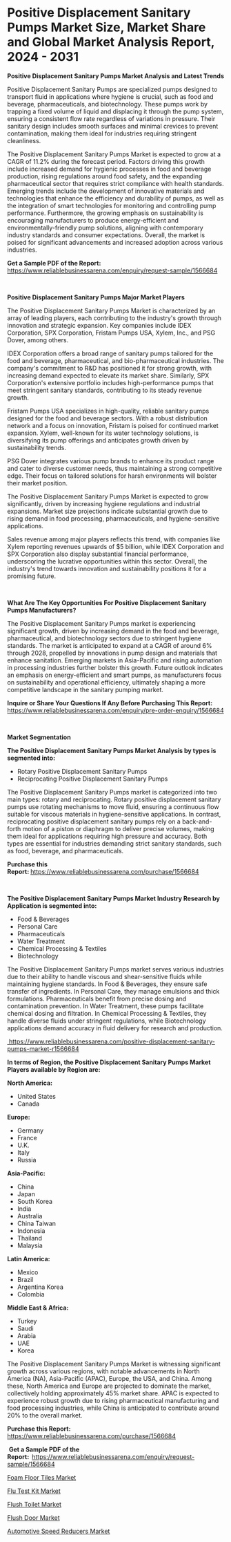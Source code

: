 <p><h1>Positive Displacement Sanitary Pumps Market Size, Market Share and Global Market Analysis Report, 2024 - 2031</h1></p><p><strong>Positive Displacement Sanitary Pumps Market Analysis and Latest Trends</strong></p>
<p><p>Positive Displacement Sanitary Pumps are specialized pumps designed to transport fluid in applications where hygiene is crucial, such as food and beverage, pharmaceuticals, and biotechnology. These pumps work by trapping a fixed volume of liquid and displacing it through the pump system, ensuring a consistent flow rate regardless of variations in pressure. Their sanitary design includes smooth surfaces and minimal crevices to prevent contamination, making them ideal for industries requiring stringent cleanliness.</p><p>The Positive Displacement Sanitary Pumps Market is expected to grow at a CAGR of 11.2% during the forecast period. Factors driving this growth include increased demand for hygienic processes in food and beverage production, rising regulations around food safety, and the expanding pharmaceutical sector that requires strict compliance with health standards. Emerging trends include the development of innovative materials and technologies that enhance the efficiency and durability of pumps, as well as the integration of smart technologies for monitoring and controlling pump performance. Furthermore, the growing emphasis on sustainability is encouraging manufacturers to produce energy-efficient and environmentally-friendly pump solutions, aligning with contemporary industry standards and consumer expectations. Overall, the market is poised for significant advancements and increased adoption across various industries.</p></p>
<p><strong>Get a Sample PDF of the Report:&nbsp;</strong> <a href="https://www.reliablebusinessarena.com/enquiry/request-sample/1566684?utm_campaign=1871&utm_medium=2&utm_source=Github&utm_content=ia&utm_term=16122024&utm_id=positive-displacement-sanitary-pumps">https://www.reliablebusinessarena.com/enquiry/request-sample/1566684</a></p>
<p>&nbsp;</p>
<p><strong>Positive Displacement Sanitary Pumps Major Market Players</strong></p>
<p><p>The Positive Displacement Sanitary Pumps Market is characterized by an array of leading players, each contributing to the industry's growth through innovation and strategic expansion. Key companies include IDEX Corporation, SPX Corporation, Fristam Pumps USA, Xylem, Inc., and PSG Dover, among others.</p><p>IDEX Corporation offers a broad range of sanitary pumps tailored for the food and beverage, pharmaceutical, and bio-pharmaceutical industries. The company's commitment to R&D has positioned it for strong growth, with increasing demand expected to elevate its market share. Similarly, SPX Corporation's extensive portfolio includes high-performance pumps that meet stringent sanitary standards, contributing to its steady revenue growth.</p><p>Fristam Pumps USA specializes in high-quality, reliable sanitary pumps designed for the food and beverage sectors. With a robust distribution network and a focus on innovation, Fristam is poised for continued market expansion. Xylem, well-known for its water technology solutions, is diversifying its pump offerings and anticipates growth driven by sustainability trends.</p><p>PSG Dover integrates various pump brands to enhance its product range and cater to diverse customer needs, thus maintaining a strong competitive edge. Their focus on tailored solutions for harsh environments will bolster their market position.</p><p>The Positive Displacement Sanitary Pumps Market is expected to grow significantly, driven by increasing hygiene regulations and industrial expansions. Market size projections indicate substantial growth due to rising demand in food processing, pharmaceuticals, and hygiene-sensitive applications.</p><p>Sales revenue among major players reflects this trend, with companies like Xylem reporting revenues upwards of $5 billion, while IDEX Corporation and SPX Corporation also display substantial financial performance, underscoring the lucrative opportunities within this sector. Overall, the industry's trend towards innovation and sustainability positions it for a promising future.</p></p>
<p>&nbsp;</p>
<p><strong>What Are The Key Opportunities For Positive Displacement Sanitary Pumps Manufacturers?</strong></p>
<p><p>The Positive Displacement Sanitary Pumps market is experiencing significant growth, driven by increasing demand in the food and beverage, pharmaceutical, and biotechnology sectors due to stringent hygiene standards. The market is anticipated to expand at a CAGR of around 6% through 2028, propelled by innovations in pump design and materials that enhance sanitation. Emerging markets in Asia-Pacific and rising automation in processing industries further bolster this growth. Future outlook indicates an emphasis on energy-efficient and smart pumps, as manufacturers focus on sustainability and operational efficiency, ultimately shaping a more competitive landscape in the sanitary pumping market.</p></p>
<p><strong>Inquire or Share Your Questions If Any Before Purchasing This Report:</strong> <a href="https://www.reliablebusinessarena.com/enquiry/pre-order-enquiry/1566684?utm_campaign=1871&utm_medium=2&utm_source=Github&utm_content=ia&utm_term=16122024&utm_id=positive-displacement-sanitary-pumps">https://www.reliablebusinessarena.com/enquiry/pre-order-enquiry/1566684</a></p>
<p>&nbsp;</p>
<p><strong>Market Segmentation</strong></p>
<p><strong>The Positive Displacement Sanitary Pumps Market Analysis by types is segmented into:</strong></p>
<p><ul><li>Rotary Positive Displacement Sanitary Pumps</li><li>Reciprocating Positive Displacement Sanitary Pumps</li></ul></p>
<p><p>The Positive Displacement Sanitary Pumps market is categorized into two main types: rotary and reciprocating. Rotary positive displacement sanitary pumps use rotating mechanisms to move fluid, ensuring a continuous flow suitable for viscous materials in hygiene-sensitive applications. In contrast, reciprocating positive displacement sanitary pumps rely on a back-and-forth motion of a piston or diaphragm to deliver precise volumes, making them ideal for applications requiring high pressure and accuracy. Both types are essential for industries demanding strict sanitary standards, such as food, beverage, and pharmaceuticals.</p></p>
<p><strong>Purchase this Report:&nbsp;</strong><a href="https://www.reliablebusinessarena.com/purchase/1566684?utm_campaign=1871&utm_medium=2&utm_source=Github&utm_content=ia&utm_term=16122024&utm_id=positive-displacement-sanitary-pumps">https://www.reliablebusinessarena.com/purchase/1566684</a></p>
<p>&nbsp;</p>
<p><strong>The Positive Displacement Sanitary Pumps Market Industry Research by Application is segmented into:</strong></p>
<p><ul><li>Food & Beverages</li><li>Personal Care</li><li>Pharmaceuticals</li><li>Water Treatment</li><li>Chemical Processing & Textiles</li><li>Biotechnology</li></ul></p>
<p><p>The Positive Displacement Sanitary Pumps market serves various industries due to their ability to handle viscous and shear-sensitive fluids while maintaining hygiene standards. In Food & Beverages, they ensure safe transfer of ingredients. In Personal Care, they manage emulsions and thick formulations. Pharmaceuticals benefit from precise dosing and contamination prevention. In Water Treatment, these pumps facilitate chemical dosing and filtration. In Chemical Processing & Textiles, they handle diverse fluids under stringent regulations, while Biotechnology applications demand accuracy in fluid delivery for research and production.</p></p>
<p><a href="https://www.reliablebusinessarena.com/positive-displacement-sanitary-pumps-market-r1566684?utm_campaign=1871&utm_medium=2&utm_source=Github&utm_content=ia&utm_term=16122024&utm_id=positive-displacement-sanitary-pumps">&nbsp;https://www.reliablebusinessarena.com/positive-displacement-sanitary-pumps-market-r1566684</a></p>
<p><strong>In terms of Region, the Positive Displacement Sanitary Pumps Market Players available by Region are:</strong></p>
<p>
    <p> <strong> North America: </strong>
        <ul>
            <li>United States</li>
            <li>Canada</li>
        </ul>
        </p> 
    <p> <strong> Europe: </strong>
        <ul>
            <li>Germany</li>
            <li>France</li>
            <li>U.K.</li>
            <li>Italy</li>
            <li>Russia</li>
        </ul>
        </p> 
    <p> <strong> Asia-Pacific: </strong>
        <ul>
            <li>China</li>
            <li>Japan</li>
            <li>South Korea</li>
            <li>India</li>
            <li>Australia</li>
            <li>China Taiwan</li>
            <li>Indonesia</li>
            <li>Thailand</li>
            <li>Malaysia</li>
        </ul>
        </p> 
    <p> <strong> Latin America: </strong>
        <ul>
            <li>Mexico</li>
            <li>Brazil</li>
            <li>Argentina Korea</li>
            <li>Colombia</li>
        </ul>
        </p> 
    <p> <strong> Middle East & Africa: </strong>
        <ul>
            <li>Turkey</li>
            <li>Saudi</li>
            <li>Arabia</li>
            <li>UAE</li>
            <li>Korea</li>
        </ul>
    </p>
    </p>
<p><p>The Positive Displacement Sanitary Pumps Market is witnessing significant growth across various regions, with notable advancements in North America (NA), Asia-Pacific (APAC), Europe, the USA, and China. Among these, North America and Europe are projected to dominate the market, collectively holding approximately 45% market share. APAC is expected to experience robust growth due to rising pharmaceutical manufacturing and food processing industries, while China is anticipated to contribute around 20% to the overall market.</p></p>
<p><strong>Purchase this Report: </strong><a href="https://www.reliablebusinessarena.com/purchase/1566684?utm_campaign=1871&utm_medium=2&utm_source=Github&utm_content=ia&utm_term=16122024&utm_id=positive-displacement-sanitary-pumps">https://www.reliablebusinessarena.com/purchase/1566684</a></p>
<p>&nbsp;<strong>Get a Sample PDF of the Report:&nbsp;&nbsp;</strong><a href="https://www.reliablebusinessarena.com/enquiry/request-sample/1566684?utm_campaign=1871&utm_medium=2&utm_source=Github&utm_content=ia&utm_term=16122024&utm_id=positive-displacement-sanitary-pumps">https://www.reliablebusinessarena.com/enquiry/request-sample/1566684</a></p>
<p><strong></strong></p>
<p><p><a href="https://www.linkedin.com/pulse/foam-floor-tiles-market-size-expected-grow-122-cagr-2024-2031-xqnxf?utm_campaign=1871&utm_medium=2&utm_source=Github&utm_content=ia&utm_term=16122024&utm_id=positive-displacement-sanitary-pumps">Foam Floor Tiles Market</a></p><p><a href="https://www.linkedin.com/pulse/flu-test-kit-market-size-experiencing-steady-growth-cagr-51-from-nm7rf?utm_campaign=1871&utm_medium=2&utm_source=Github&utm_content=ia&utm_term=16122024&utm_id=positive-displacement-sanitary-pumps">Flu Test Kit Market</a></p><p><a href="https://www.linkedin.com/pulse/informative-market-research-report-flush-toilet-estimated-cagr-mv4yf?utm_campaign=1871&utm_medium=2&utm_source=Github&utm_content=ia&utm_term=16122024&utm_id=positive-displacement-sanitary-pumps">Flush Toilet Market</a></p><p><a href="https://www.linkedin.com/pulse/flush-door-market-outlook-from-2024-2031-trends-application-region-guekf?utm_campaign=1871&utm_medium=2&utm_source=Github&utm_content=ia&utm_term=16122024&utm_id=positive-displacement-sanitary-pumps">Flush Door Market</a></p><p><a href="https://github.com/marloy8/Market-Research-Report-List-6/blob/main/automotive-speed-reducers-market.md?utm_campaign=1871&utm_medium=2&utm_source=Github&utm_content=ia&utm_term=16122024&utm_id=positive-displacement-sanitary-pumps">Automotive Speed Reducers Market</a></p></p>